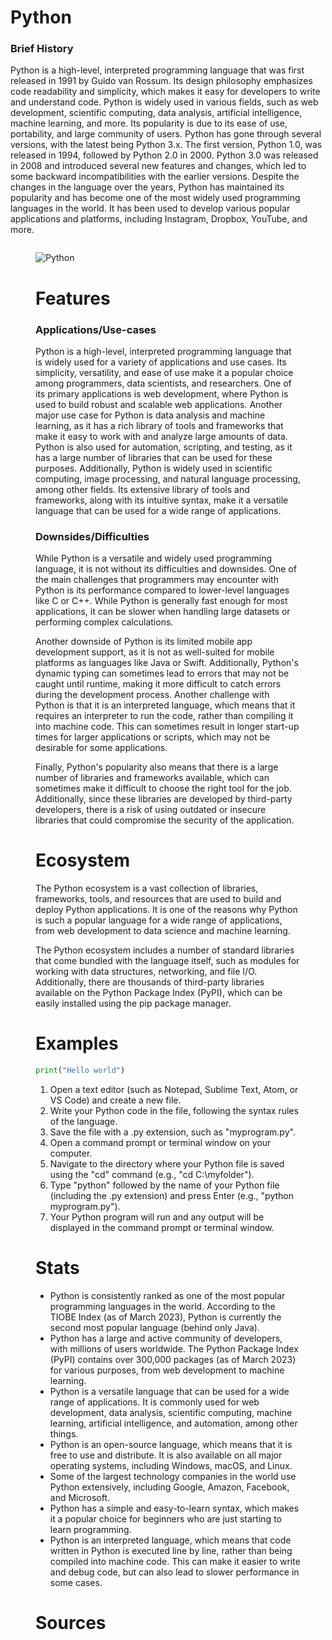 
# Python
### Brief History
Python is a high-level, interpreted programming language that was first released in 1991 by Guido van Rossum. Its design philosophy emphasizes code readability and simplicity, which makes it easy for developers to write and understand code.
Python is widely used in various fields, such as web development, scientific computing, data analysis, artificial intelligence, machine learning, and more. Its popularity is due to its ease of use, portability, and large community of users.
Python has gone through several versions, with the latest being Python 3.x. The first version, Python 1.0, was released in 1994, followed by Python 2.0 in 2000. Python 3.0 was released in 2008 and introduced several new features and changes, which led to some backward incompatibilities with the earlier versions.
Despite the changes in the language over the years, Python has maintained its popularity and has become one of the most widely used programming languages in the world. It has been used to develop various popular applications and platforms, including Instagram, Dropbox, YouTube, and more.

<figure style="float: right;  object-fit:contain;">
<img src="https://upload.wikimedia.org/wikipedia/commons/c/c3/Python-logo-notext.svg" alt="Python">

# Features
### Applications/Use-cases
Python is a high-level, interpreted programming language that is widely used for a variety of applications and use cases. Its simplicity, versatility, and ease of use make it a popular choice among programmers, data scientists, and researchers. One of its primary applications is web development, where Python is used to build robust and scalable web applications. Another major use case for Python is data analysis and machine learning, as it has a rich library of tools and frameworks that make it easy to work with and analyze large amounts of data. Python is also used for automation, scripting, and testing, as it has a large number of libraries that can be used for these purposes. Additionally, Python is widely used in scientific computing, image processing, and natural language processing, among other fields. Its extensive library of tools and frameworks, along with its intuitive syntax, make it a versatile language that can be used for a wide range of applications.

### Downsides/Difficulties
While Python is a versatile and widely used programming language, it is not without its difficulties and downsides. One of the main challenges that programmers may encounter with Python is its performance compared to lower-level languages like C or C++. While Python is generally fast enough for most applications, it can be slower when handling large datasets or performing complex calculations.
  
Another downside of Python is its limited mobile app development support, as it is not as well-suited for mobile platforms as languages like Java or Swift. Additionally, Python's dynamic typing can sometimes lead to errors that may not be caught until runtime, making it more difficult to catch errors during the development process.
Another challenge with Python is that it is an interpreted language, which means that it requires an interpreter to run the code, rather than compiling it into machine code. This can sometimes result in longer start-up times for larger applications or scripts, which may not be desirable for some applications.
  
Finally, Python's popularity also means that there is a large number of libraries and frameworks available, which can sometimes make it difficult to choose the right tool for the job. Additionally, since these libraries are developed by third-party developers, there is a risk of using outdated or insecure libraries that could compromise the security of the application.

# Ecosystem
The Python ecosystem is a vast collection of libraries, frameworks, tools, and resources that are used to build and deploy Python applications. It is one of the reasons why Python is such a popular language for a wide range of applications, from web development to data science and machine learning.
  
The Python ecosystem includes a number of standard libraries that come bundled with the language itself, such as modules for working with data structures, networking, and file I/O. Additionally, there are thousands of third-party libraries available on the Python Package Index (PyPI), which can be easily installed using the pip package manager.

# Examples
```python
print("Hello world")
```

1. Open a text editor (such as Notepad, Sublime Text, Atom, or VS Code) and create a new file.
2. Write your Python code in the file, following the syntax rules of the language.
3. Save the file with a .py extension, such as "myprogram.py".
4. Open a command prompt or terminal window on your computer.
5. Navigate to the directory where your Python file is saved using the "cd" command (e.g., "cd C:\myfolder").
6. Type "python" followed by the name of your Python file (including the .py extension) and press Enter (e.g., "python myprogram.py").
7. Your Python program will run and any output will be displayed in the command prompt or terminal window.

# Stats
- Python is consistently ranked as one of the most popular programming languages in the world. According to the TIOBE Index (as of March 2023), Python is currently the  second most popular language (behind only Java).
- Python has a large and active community of developers, with millions of users worldwide. The Python Package Index (PyPI) contains over 300,000 packages (as of March 2023) for various purposes, from web development to machine learning.
- Python is a versatile language that can be used for a wide range of applications. It is commonly used for web development, data analysis, scientific computing, machine learning, artificial intelligence, and automation, among other things.
- Python is an open-source language, which means that it is free to use and distribute. It is also available on all major operating systems, including Windows, macOS, and Linux.
- Some of the largest technology companies in the world use Python extensively, including Google, Amazon, Facebook, and Microsoft.
- Python has a simple and easy-to-learn syntax, which makes it a popular choice for beginners who are just starting to learn programming.
- Python is an interpreted language, which means that code written in Python is executed line by line, rather than being compiled into machine code. This can make it easier to write and debug code, but can also lead to slower performance in some cases.

# Sources
